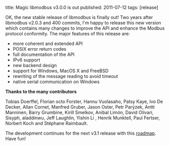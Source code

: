 title: Magic libmodbus v3.0.0 is out
published: 2011-07-12
tags: [release]

OK, the new stable release of libmodbus is finally out! Two years after
libmodbus v2.0.3 and 400 commits, I'm happy to release this new version which
contains many changes to improve the API and enhance the Modbus protocol
conformity. The major features of this release are:

- more coherent and extended API
-  POSIX error return codes
-  full documentation of the API
-  IPv6 support
-  new backend design
-  support for Windows, MacOS X and FreeBSD
-  rewriting of the message reading to avoid timeout
-  native serial communication on Windows

**Thanks to the many contributors**

Tobias Doerffel, Florian octo Forster, Hannu Vuolasaho, Patsy Kaye, Ivo
De Decker, Allan Cornet, Manfred Gruber, Jason Oster, Petr Parýzek,
Antti Manninen, Barry Grumbine, Kirill Smelkov, Anibal Limón, David
Olivari, Sisyph, aladdinwu, Jeff Laughlin, Yishin Li , Henrik Munktell,
Paul Fertser, Norbert Koch and Stéphane Raimbault.

The development continues for the next v3.1 release with this
[roadmap][]. Have fun!

[roadmap]: https://github.com/stephane/libmodbus/wiki/Roadmap
